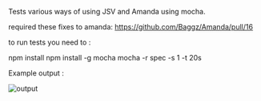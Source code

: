 Tests various ways of using JSV and Amanda using mocha.

required these fixes to amanda: https://github.com/Baggz/Amanda/pull/16


to run tests you need to :

  npm install
  npm install -g mocha
  mocha -r spec -s 1 -t 20s


Example output : 

![output](https://img.skitch.com/20111130-ctx3ueqtyjrwjw7rgdfikbejps.jpg)

